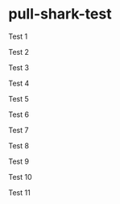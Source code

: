 # pull-shark-test

Test 1

Test 2

Test 3

Test 4

Test 5

Test 6

Test 7

Test 8

Test 9

Test 10

Test 11
